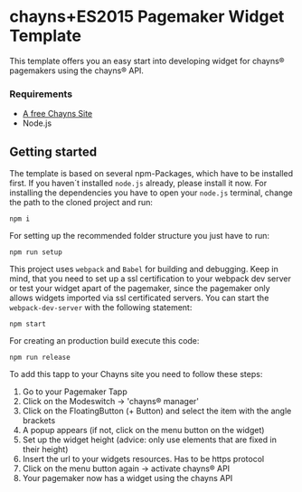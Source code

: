# chayns+ES2015 Pagemaker Widget Template

This template offers you an easy start into developing widget for chayns® pagemakers using the chayns® API.

### Requirements

* [A free Chayns Site](https://chayns.tobit.software/)
* Node.js

## Getting started

The template is based on several npm-Packages, which have to be installed first. If you haven´t installed `node.js` already, please install it now.
For installing the dependencies you have to open your `node.js` terminal, change the path to the cloned project and run:

```
npm i
```

For setting up the recommended folder structure you just have to run:

```
npm run setup
```

This project uses `webpack` and `Babel` for building and debugging. Keep in mind, that you need to set up a ssl certification to your webpack dev server or test your widget apart of the pagemaker, since the pagemaker only allows widgets imported via ssl certificated servers. You can start the `webpack-dev-server` with the following statement:

```
npm start
```

For creating an production build execute this code:

```
npm run release
```

To add this tapp to your Chayns site you need to follow these steps:

1. Go to your Pagemaker Tapp
2. Click on the Modeswitch -> 'chayns® manager'
3. Click on the FloatingButton (+ Button) and select the item with the angle brackets
4. A popup appears (if not, click on the menu button on the widget)
5. Set up the widget height (advice: only use elements that are fixed in their height)
6. Insert the url to your widgets resources. Has to be https protocol
7. Click on the menu button again -> activate chayns® API
8. Your pagemaker now has a widget using the chayns API
